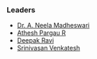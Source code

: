 ### Leaders
* [Dr. A. Neela Madheswari](mailto:neela.madheswari@owasp.org)
* [Athesh Pargau R](mailto:athesh.pargau@owasp.org)
* [Deepak Ravi](mailto:deepak.ravi@owasp.org)
* [Srinivasan Venkatesh](srinivasan.venkatesh@owasp.org)
